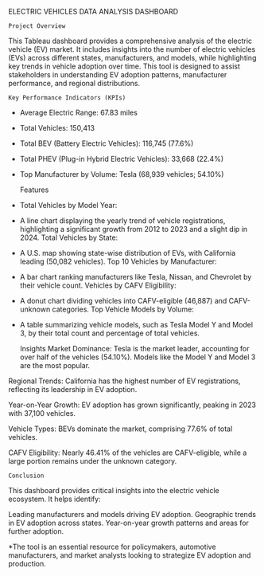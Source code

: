 ELECTRIC VEHICLES DATA ANALYSIS DASHBOARD 


    Project Overview
This Tableau dashboard provides a comprehensive analysis of the electric vehicle (EV) market. It includes insights into the number of electric vehicles (EVs) across different states, manufacturers, and models, while highlighting key trends in vehicle adoption over time. This tool is designed to assist stakeholders in understanding EV adoption patterns, manufacturer performance, and regional distributions.

    Key Performance Indicators (KPIs)
- Average Electric Range: 67.83 miles
- Total Vehicles: 150,413
- Total BEV (Battery Electric Vehicles): 116,745 (77.6%)
- Total PHEV (Plug-in Hybrid Electric Vehicles): 33,668 (22.4%)
- Top Manufacturer by Volume: Tesla (68,939 vehicles; 54.10%)


    Features
- Total Vehicles by Model Year:

- A line chart displaying the yearly trend of vehicle registrations, highlighting a significant growth from 2012 to 2023 and a slight dip in 2024.
Total Vehicles by State:

- A U.S. map showing state-wise distribution of EVs, with California leading (50,082 vehicles).
Top 10 Vehicles by Manufacturer:

- A bar chart ranking manufacturers like Tesla, Nissan, and Chevrolet by their vehicle count.
Vehicles by CAFV Eligibility:

- A donut chart dividing vehicles into CAFV-eligible (46,887) and CAFV-unknown categories.
Top Vehicle Models by Volume:

- A table summarizing vehicle models, such as Tesla Model Y and Model 3, by their total count and percentage of total vehicles.


    Insights
Market Dominance:
Tesla is the market leader, accounting for over half of the vehicles (54.10%). Models like the Model Y and Model 3 are the most popular.

Regional Trends:
California has the highest number of EV registrations, reflecting its leadership in EV adoption.

Year-on-Year Growth:
EV adoption has grown significantly, peaking in 2023 with 37,100 vehicles.

Vehicle Types:
BEVs dominate the market, comprising 77.6% of total vehicles.

CAFV Eligibility:
Nearly 46.41% of the vehicles are CAFV-eligible, while a large portion remains under the unknown category.


    Conclusion
This dashboard provides critical insights into the electric vehicle ecosystem. It helps identify:

Leading manufacturers and models driving EV adoption.
Geographic trends in EV adoption across states.
Year-on-year growth patterns and areas for further adoption.


*The tool is an essential resource for policymakers, automotive manufacturers, and market analysts looking to strategize EV adoption and production.









